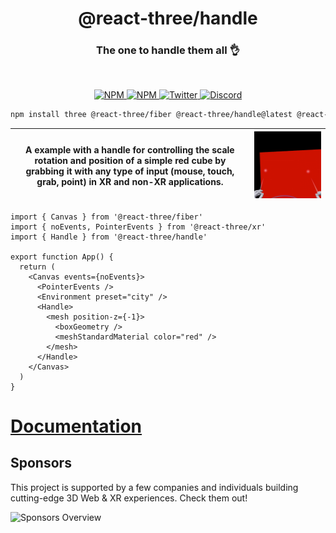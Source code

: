 <h1 align="center">@react-three/handle</h1>
<h3 align="center">The one to handle them all 👌</h3>
<br/>

<p align="center">
  <a href="https://npmjs.com/package/@react-three/handle" target="_blank">
    <img src="https://img.shields.io/npm/v/@react-three/handle?style=flat&colorA=000000&colorB=000000" alt="NPM" />
  </a>
  <a href="https://npmjs.com/package/@react-three/handle" target="_blank">
    <img src="https://img.shields.io/npm/dt/@react-three/handle.svg?style=flat&colorA=000000&colorB=000000" alt="NPM" />
  </a>
  <a href="https://twitter.com/pmndrs" target="_blank">
    <img src="https://img.shields.io/twitter/follow/pmndrs?label=%40pmndrs&style=flat&colorA=000000&colorB=000000&logo=twitter&logoColor=000000" alt="Twitter" />
  </a>
  <a href="https://discord.gg/ZZjjNvJ" target="_blank">
    <img src="https://img.shields.io/discord/740090768164651008?style=flat&colorA=000000&colorB=000000&label=discord&logo=discord&logoColor=000000" alt="Discord" />
  </a>
</p>

```bash
npm install three @react-three/fiber @react-three/handle@latest @react-three/xr@latest
```

| A example with a handle for controlling the scale rotation and position of a simple red cube by grabbing it with any type of input (mouse, touch, grab, point) in XR and non-XR applications. | ![recording of interacting with the code below](./handle.gif) |
| ---------------------------------------------------------------------------------------------------------------------------------- | ----------------------------------------------------------------------------------------- |

```tsx
import { Canvas } from '@react-three/fiber'
import { noEvents, PointerEvents } from '@react-three/xr'
import { Handle } from '@react-three/handle'

export function App() {
  return (
    <Canvas events={noEvents}>
      <PointerEvents />
      <Environment preset="city" />
      <Handle>
        <mesh position-z={-1}>
          <boxGeometry />
          <meshStandardMaterial color="red" />
        </mesh>
      </Handle>
    </Canvas>
  )
}
```

# [Documentation](https://pmndrs.github.io/xr/docs/handles/introduction)

## Sponsors

This project is supported by a few companies and individuals building cutting-edge 3D Web & XR experiences. Check them out!

![Sponsors Overview](https://bbohlender.github.io/sponsors/screenshot.png)
